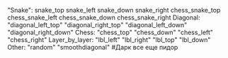 "Snake":
snake_top
snake_left
snake_down
snake_right
chess_snake_top
chess_snake_left
chess_snake_down
chess_snake_right
Diagonal:
"diagonal_left_top"
"diagonal_right_top"
"diagonal_left_down"
"diagonal_right_down"
Chess:
"chess_top"
"chess_down"
"chess_left"
"chess_right"
Layer_by_layer:
"lbl_left"
"lbl_right"
"lbl_top"
"lbl_down"
Other:
"random"
"smoothdiagonal"
#Дарк все еще пидор
